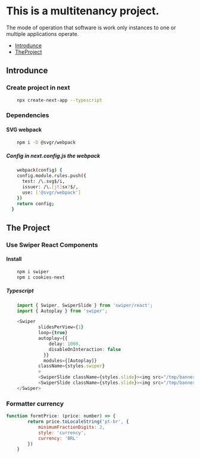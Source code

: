 # This is a multitenancy project.

<p>The mode of operation that software is work only instances to one or multiple applications operate.</p>

<p>

* [Introdunce](#Introdunce)
* [TheProject](#the-project)

</p>

## Introdunce

### Create project in next
```bash
    npx create-next-app --typescript
```

### Dependencies

#### SVG webpack
```bash
    npm i -D @svgr/webpack
```
##### Config in next.config.js the webpack
```bash
    webpack(config) {
    config.module.rules.push({
      test: /\.svg$/i,
      issuer: /\.[jt]sx?$/,
      use: ['@svgr/webpack']
    })
    return config;
  }
```

## The Project

### Use Swiper React Components

#### Install
```bash
    npm i swiper
    npm i cookies-next
```

##### Typescript

~~~typescript
    import { Swiper, SwiperSlide } from 'swiper/react';
    import { Autoplay } from 'swiper';

    <Swiper
            slidesPerView={1}
            loop={true}
            autoplay={{
                delay: 1000,
                disableOnInteraction: false
              }}
              modules={[Autoplay]}
            className={styles.swiper}
            >
            <SwiperSlide className={styles.slide}><img src="/tmp/banner1.png" alt=''/></SwiperSlide>
            <SwiperSlide className={styles.slide}><img src="/tmp/banner2.png" alt=''/></SwiperSlide>
    </Swiper>
~~~

### Formatter currency

~~~javascript
function formtPrice: (price: number) => {
        return price.toLocaleString('pt-br', {
            minimumFractionDigits: 2,
            style: 'currency',
            currency: 'BRL'
        })
    }
~~~